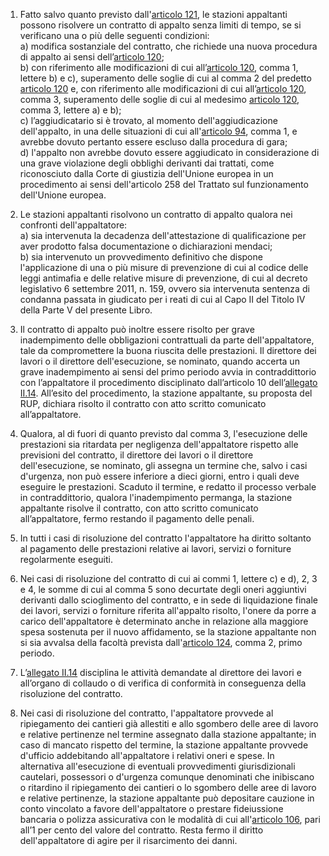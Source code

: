 1. Fatto salvo quanto previsto dall'[articolo 121](/articolo-121/1), le stazioni appaltanti possono risolvere un contratto di appalto senza limiti di tempo, se si verificano una o più delle seguenti condizioni: <br>a) modifica sostanziale del contratto, che richiede una nuova procedura di appalto ai sensi dell’[articolo 120](/articolo-120/2); <br>b) con riferimento alle modificazioni di cui all’[articolo 120](/articolo-120/2), comma 1, lettere b) e c), superamento delle soglie di cui al comma 2 del predetto [articolo 120](/articolo-120/2) e, con riferimento alle modificazioni di cui all’[articolo 120](/articolo-120/2), comma 3, superamento delle soglie di cui al medesimo [articolo 120](/articolo-120/2), comma 3, lettere a) e b); <br>c) l’aggiudicatario si è trovato, al momento dell'aggiudicazione dell'appalto, in una delle situazioni di cui all'[articolo 94](/articolo-94/1), comma 1, e avrebbe dovuto pertanto essere escluso dalla procedura di gara; <br>d) l'appalto non avrebbe dovuto essere aggiudicato in considerazione di una grave violazione degli obblighi derivanti dai trattati, come riconosciuto dalla Corte di giustizia dell'Unione europea in un procedimento ai sensi dell'articolo 258 del Trattato sul funzionamento dell'Unione europea. 

2. Le stazioni appaltanti risolvono un contratto di appalto qualora nei confronti dell'appaltatore: <br>a) sia intervenuta la decadenza dell'attestazione di qualificazione per aver prodotto falsa documentazione o dichiarazioni mendaci; <br>b) sia intervenuto un provvedimento definitivo che dispone l'applicazione di una o più misure di prevenzione di cui al codice delle leggi antimafia e delle relative misure di prevenzione, di cui al decreto legislativo 6 settembre 2011, n. 159, ovvero sia intervenuta sentenza di condanna passata in giudicato per i reati di cui al Capo II del Titolo IV della Parte V del presente Libro. 

3. Il contratto di appalto può inoltre essere risolto per grave inadempimento delle obbligazioni contrattuali da parte dell'appaltatore, tale da compromettere la buona riuscita delle prestazioni. Il direttore dei lavori o il direttore dell'esecuzione, se nominato, quando accerta un grave inadempimento ai sensi del primo periodo avvia in contraddittorio con l’appaltatore il procedimento disciplinato dall’articolo 10 dell’[allegato II.14](/section/attachment-2-14/2). All’esito del procedimento, la stazione appaltante, su proposta del RUP, dichiara risolto il contratto con atto scritto comunicato all’appaltatore. 

4. Qualora, al di fuori di quanto previsto dal comma 3, l'esecuzione delle prestazioni sia ritardata per negligenza dell'appaltatore rispetto alle previsioni del contratto, il direttore dei lavori o il direttore dell'esecuzione, se nominato, gli assegna un termine che, salvo i casi d'urgenza, non può essere inferiore a dieci giorni, entro i quali deve eseguire le prestazioni. Scaduto il termine, e redatto il processo verbale in contraddittorio, qualora l'inadempimento permanga, la stazione appaltante risolve il contratto, con atto scritto comunicato all’appaltatore, fermo restando il pagamento delle penali. 

5. In tutti i casi di risoluzione del contratto l'appaltatore ha diritto soltanto al pagamento delle prestazioni relative ai lavori, servizi o forniture regolarmente eseguiti. 

6. Nei casi di risoluzione del contratto di cui ai commi 1, lettere c) e d), 2, 3 e 4, le somme di cui al comma 5 sono decurtate degli oneri aggiuntivi derivanti dallo scioglimento del contratto, e in sede di liquidazione finale dei lavori, servizi o forniture riferita all'appalto risolto, l'onere da porre a carico dell'appaltatore è determinato anche in relazione alla maggiore spesa sostenuta per il nuovo affidamento, se la stazione appaltante non si sia avvalsa della facoltà prevista dall'[articolo 124](/articolo-124/1), comma 2, primo periodo. 

7. L’[allegato II.14](/section/attachment-2-14/2) disciplina le attività demandate al direttore dei lavori e all’organo di collaudo o di verifica di conformità in conseguenza della risoluzione del contratto. 

8. Nei casi di risoluzione del contratto, l'appaltatore provvede al ripiegamento dei cantieri già allestiti e allo sgombero delle aree di lavoro e relative pertinenze nel termine assegnato dalla stazione appaltante; in caso di mancato rispetto del termine, la stazione appaltante provvede d'ufficio addebitando all'appaltatore i relativi oneri e spese. In alternativa all'esecuzione di eventuali provvedimenti giurisdizionali cautelari, possessori o d'urgenza comunque denominati che inibiscano o ritardino il ripiegamento dei cantieri o lo sgombero delle aree di lavoro e relative pertinenze, la stazione appaltante può depositare cauzione in conto vincolato a favore dell'appaltatore o prestare fideiussione bancaria o polizza assicurativa con le modalità di cui all'[articolo 106](/articolo-106/2), pari all’1 per cento del valore del contratto. Resta fermo il diritto dell'appaltatore di agire per il risarcimento dei danni. 
